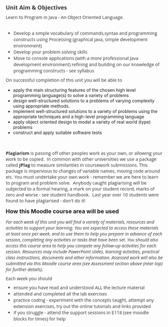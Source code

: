 <p style="margin: 0px 0px 10px; color: rgb(51, 51, 51); font-family: &quot;Open Sans&quot;, sans-serif; font-size: 14.44px; font-style: normal; font-variant-ligatures: normal; font-variant-caps: normal; letter-spacing: normal; orphans: 2; text-align: left; text-indent: 0px; text-transform: none; white-space: normal; widows: 2; word-spacing: 0px; -webkit-text-stroke-width: 0px; text-decoration-style: initial; text-decoration-color: initial;"><span style="font-size: large;" class=""><b>Unit Aim &amp; Objectives</b></span><br></p><p style="margin: 0px 0px 10px; color: rgb(51, 51, 51); font-family: &quot;Open Sans&quot;, sans-serif; font-size: 14.44px; font-style: normal; font-variant-ligatures: normal; font-variant-caps: normal; font-weight: normal; letter-spacing: normal; orphans: 2; text-align: left; text-indent: 0px; text-transform: none; white-space: normal; widows: 2; word-spacing: 0px; -webkit-text-stroke-width: 0px;  text-decoration-style: initial; text-decoration-color: initial;">Learn to Program in Java - An Object Oriented Language.&nbsp;</p><div id="container"><table width="100%" border="0" summary="This table is used for layout purposes"><tbody></tbody></table></div><p></p><ul style="padding: 0px; margin: 0px 0px 10px 25px; color: rgb(51, 51, 51); font-family: &quot;Open Sans&quot;, sans-serif; font-size: 14.44px; font-style: normal; font-variant-ligatures: normal; font-variant-caps: normal; font-weight: normal; letter-spacing: normal; orphans: 2; text-align: left; text-indent: 0px; text-transform: none; white-space: normal; widows: 2; word-spacing: 0px; -webkit-text-stroke-width: 0px;  text-decoration-style: initial; text-decoration-color: initial;"><li style="line-height: 20px;">Develop a simple vocabulary of commands,syntax and programming constructs using Processing (graphical java, simple development environment)</li><li style="line-height: 20px;">Develop your problem solving skills</li><li style="line-height: 20px;">Move to console applications (with a more professional Java development environment) refining and building on our knowledge of programming constructs - see syllabus</li></ul><p style="margin: 0px 0px 10px; color: rgb(51, 51, 51); font-family: &quot;Open Sans&quot;, sans-serif; font-size: 14.44px; font-style: normal; font-variant-ligatures: normal; font-variant-caps: normal; font-weight: normal; letter-spacing: normal; orphans: 2; text-align: left; text-indent: 0px; text-transform: none; white-space: normal; widows: 2; word-spacing: 0px; -webkit-text-stroke-width: 0px;  text-decoration-style: initial; text-decoration-color: initial;"><span style="font-size: 14.44px;">On successful completion of this unit you will be able to&nbsp;</span><br></p><p></p><p></p><ul><li>apply the main structuring features of the chosen high level programming language(s) to solve a variety of
problems&nbsp;<br></li><li>design well-structured solutions to a problems of varying complexity using appropriate methods.&nbsp;<br></li><li>implement well-structured solutions to a variety of problems using the appropriate techniques and a high-level
programming language&nbsp;<br></li><li>apply object oriented design to model a variety of real world (type) problems &nbsp;<br></li><li>construct and apply suitable software tests&nbsp;<br></li></ul><strong style="font-weight: bold; color: rgb(51, 51, 51); font-family: &quot;Open Sans&quot;, sans-serif; font-size: 14.44px; font-style: normal; font-variant-ligatures: normal; font-variant-caps: normal; letter-spacing: normal; orphans: 2; text-align: left; text-indent: 0px; text-transform: none; white-space: normal; widows: 2; word-spacing: 0px; -webkit-text-stroke-width: 0px;  text-decoration-style: initial; text-decoration-color: initial;"><p><strong style="font-weight: bold; color: rgb(51, 51, 51); font-family: &quot;Open Sans&quot;, sans-serif; font-size: 14.44px; font-style: normal; font-variant-ligatures: normal; font-variant-caps: normal; letter-spacing: normal; orphans: 2; text-align: left; text-indent: 0px; text-transform: none; white-space: normal; widows: 2; word-spacing: 0px; -webkit-text-stroke-width: 0px;  text-decoration-style: initial; text-decoration-color: initial;"><br></strong></p>Plagiarism</strong><span style="color: rgb(51, 51, 51); font-family: &quot;Open Sans&quot;, sans-serif; font-size: 14.44px; font-style: normal; font-variant-ligatures: normal; font-variant-caps: normal; font-weight: normal; letter-spacing: normal; orphans: 2; text-align: left; text-indent: 0px; text-transform: none; white-space: normal; widows: 2; word-spacing: 0px; -webkit-text-stroke-width: 0px;  text-decoration-style: initial; text-decoration-color: initial;">&nbsp;is passing off other peoples work as your own, or allowing your work to be copied. &nbsp;In common with other universities we use a package called&nbsp;</span><strong style="font-weight: bold; color: rgb(51, 51, 51); font-family: &quot;Open Sans&quot;, sans-serif; font-size: 14.44px; font-style: normal; font-variant-ligatures: normal; font-variant-caps: normal; letter-spacing: normal; orphans: 2; text-align: left; text-indent: 0px; text-transform: none; white-space: normal; widows: 2; word-spacing: 0px; -webkit-text-stroke-width: 0px;  text-decoration-style: initial; text-decoration-color: initial;">JPlag</strong><span style="color: rgb(51, 51, 51); font-family: &quot;Open Sans&quot;, sans-serif; font-size: 14.44px; font-style: normal; font-variant-ligatures: normal; font-variant-caps: normal; font-weight: normal; letter-spacing: normal; orphans: 2; text-align: left; text-indent: 0px; text-transform: none; white-space: normal; widows: 2; word-spacing: 0px; -webkit-text-stroke-width: 0px;  text-decoration-style: initial; text-decoration-color: initial;">&nbsp;to measure similarities in coursework submissions. This package is impervious to changes of variable names, moving code around etc. You must undertake your own work - remember we are here to learn to program and problem solve. &nbsp;Anybody caught plagiarising will be subjected to a formal hearing, a mark on your student record, marks of zero and worse - see student handbook. &nbsp;Last year over 10 students were found to have plagiarised - don't do it!</span><br><p></p><p><span style="font-size: 14.44px;"></span></p><p><b><span style="font-size:13.5pt">How this Moodle course area will be used</span></b></p><p></p><p style="margin: 0px 0px 10px; color: rgb(51, 51, 51); font-family: &quot;Open Sans&quot;, sans-serif; font-size: 14.44px; font-style: normal; font-variant-ligatures: normal; font-variant-caps: normal; font-weight: normal; letter-spacing: normal; orphans: 2; text-align: left; text-indent: 0px; text-transform: none; white-space: normal; widows: 2; word-spacing: 0px; -webkit-text-stroke-width: 0px;  text-decoration-style: initial; text-decoration-color: initial;"><i>For each week of this unit you will find a variety of materials, resources and activities to support your learning. You are expected to access these materials at least once per week, and to use them to help you prepare in advance of each session, completing any activities or tasks that have been set. You should also access this course area to help you compete any follow-up activities for each session. Resources may include PowerPoint slides, learning activities, practical class instructions, documents and other information. Assessed work will also be submitted via this Moodle course area (see Assessment section above (near top) for further details).</i></p><p style="margin: 0px 0px 10px; color: rgb(51, 51, 51); font-family: &quot;Open Sans&quot;, sans-serif; font-size: 14.44px; font-style: normal; font-variant-ligatures: normal; font-variant-caps: normal; font-weight: normal; letter-spacing: normal; orphans: 2; text-align: left; text-indent: 0px; text-transform: none; white-space: normal; widows: 2; word-spacing: 0px; -webkit-text-stroke-width: 0px;  text-decoration-style: initial; text-decoration-color: initial;">Each week you should&nbsp;</p><p style="margin: 0px 0px 10px; color: rgb(51, 51, 51); font-family: &quot;Open Sans&quot;, sans-serif; font-size: 14.44px; font-style: normal; font-variant-ligatures: normal; font-variant-caps: normal; font-weight: normal; letter-spacing: normal; orphans: 2; text-align: left; text-indent: 0px; text-transform: none; white-space: normal; widows: 2; word-spacing: 0px; -webkit-text-stroke-width: 0px;  text-decoration-style: initial; text-decoration-color: initial;"></p><ul style="padding: 0px; margin: 0px 0px 10px 25px; color: rgb(51, 51, 51); font-family: &quot;Open Sans&quot;, sans-serif; font-size: 14.44px; font-style: normal; font-variant-ligatures: normal; font-variant-caps: normal; font-weight: normal; letter-spacing: normal; orphans: 2; text-align: left; text-indent: 0px; text-transform: none; white-space: normal; widows: 2; word-spacing: 0px; -webkit-text-stroke-width: 0px;  text-decoration-style: initial; text-decoration-color: initial;"><li style="line-height: 20px;">ensure you have read and understood ALL the lecture material<br></li><li style="line-height: 20px;">attended and completed all the lab exercises<br></li><li style="line-height: 20px;">practice coding - experiment with the concepts taught, attempt any extension exercises, try out the online tutorials and links provided<br></li><li style="line-height: 20px;">If you struggle - attend the support sessions in E118 (see moodle blocks for times) for help</li></ul><br><p></p><p>


